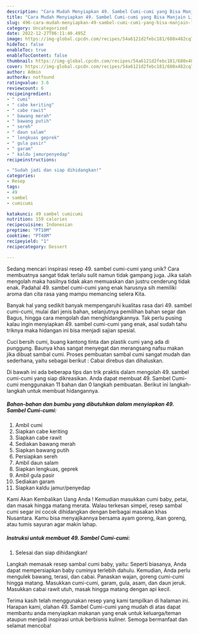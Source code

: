 ```yaml
---
description: "Cara Mudah Menyiapkan 49. Sambel Cumi-cumi yang Bisa Manjain Lidah"
title: "Cara Mudah Menyiapkan 49. Sambel Cumi-cumi yang Bisa Manjain Lidah"
slug: 496-cara-mudah-menyiapkan-49-sambel-cumi-cumi-yang-bisa-manjain-lidah
category: Uncategorized
date: 2022-12-27T06:11:40.495Z
image: https://img-global.cpcdn.com/recipes/54a6121d2febc181/680x482cq70/49-sambel-cumi-cumi-foto-resep-utama.jpg
hideToc: false
enableToc: true
enableTocContent: false
thumbnail: https://img-global.cpcdn.com/recipes/54a6121d2febc181/680x482cq70/49-sambel-cumi-cumi-foto-resep-utama.jpg
cover: https://img-global.cpcdn.com/recipes/54a6121d2febc181/680x482cq70/49-sambel-cumi-cumi-foto-resep-utama.jpg
author: Admin
authorAv: notfound
ratingvalue: 3.6
reviewcount: 6
recipeingredient:
- " cumi"
- " cabe keriting"
- " cabe rawit"
- " bawang merah"
- " bawang putih"
- " sereh"
- " daun salam"
- " lengkuas geprek"
- " gula pasir"
- " garam"
- " kaldu jamurpenyedap"
recipeinstructions:

- "Sudah jadi dan siap dihidangkan!"
categories:
- Resep
tags:
- 49
- sambel
- cumicumi

katakunci: 49 sambel cumicumi 
nutrition: 159 calories
recipecuisine: Indonesian
preptime: "PT10M"
cooktime: "PT40M"
recipeyield: "1"
recipecategory: Dessert

---
```





Sedang mencari inspirasi resep 49. sambel cumi-cumi yang unik? Cara membuatnya sangat tidak terlalu sulit namun tidak gampang juga. Jika salah mengolah maka hasilnya tidak akan memuaskan dan justru cenderung tidak enak. Padahal 49. sambel cumi-cumi yang enak harusnya sih memiliki aroma dan cita rasa yang mampu memancing selera Kita.





Banyak hal yang sedikit banyak mempengaruhi kualitas rasa dari 49. sambel cumi-cumi, mulai dari jenis bahan, selanjutnya pemilihan bahan segar dan Bagus, hingga cara mengolah dan menghidangkannya. Tak perlu pusing kalau ingin menyiapkan 49. sambel cumi-cumi yang enak,      asal sudah tahu triknya maka hidangan ini bisa menjadi sajian spesial.














Cuci bersih cumi, buang kantong tinta dan plastik cumi yang ada di punggung. Baunya khas sangat menyegat dan merangsang nafsu makan jika dibuat sambal cumi. Proses pembuatan sambal cumi sangat mudah dan sederhana, yaitu sebagai berikut : Cabai direbus dan dihaluskan.






Di bawah ini ada beberapa tips dan trik praktis dalam mengolah 49. sambel cumi-cumi yang siap dikreasikan. Anda dapat membuat 49. Sambel Cumi-cumi menggunakan 11 bahan dan 0 langkah pembuatan. Berikut ini langkah-langkah untuk membuat hidangannya.

<!--inarticleads1-->

##### Bahan-bahan dan bumbu yang dibutuhkan dalam menyiapkan 49. Sambel Cumi-cumi:

1. Ambil  cumi
1. Siapkan  cabe keriting
1. Siapkan  cabe rawit
1. Sediakan  bawang merah
1. Siapkan  bawang putih
1. Persiapkan  sereh
1. Ambil  daun salam
1. Siapkan  lengkuas, geprek
1. Ambil  gula pasir
1. Sediakan  garam
1. Siapkan  kaldu jamur/penyedap


Kami Akan Kembalikan Uang Anda ! Kemudian masukkan cumi baby, petai, dan masak hingga matang merata. Walau terkesan simpel, resep sambal cumi segar ini cocok dihidangkan dengan berbagai masakan khas Nusantara. Kamu bisa menyajikannya bersama ayam goreng, ikan goreng, atau tumis sayuran agar makin lahap. 

<!--inarticleads2-->

##### Instruksi untuk membuat 49. Sambel Cumi-cumi:


1. Selesai dan siap dihidangkan!

Langkah memasak resep sambal cumi baby, yaitu: Seperti biasanya, Anda dapat mempersiapkan baby cuminya terlebih dahulu. Kemudian, Anda perlu mengulek bawang, terasi, dan cabai. Panaskan wajan, goreng cumi-cumi hingga matang. Masukkan cumi-cumi, garam, gula, asam, dan daun jeruk. Masukkan cabai rawit utuh, masak hingga matang dengan api kecil. 

Terima kasih telah menggunakan resep yang kami tampilkan di halaman ini. Harapan kami, olahan 49. Sambel Cumi-cumi yang mudah di atas dapat membantu anda menyiapkan makanan yang enak untuk keluarga/teman ataupun menjadi inspirasi untuk berbisnis kuliner. Semoga bermanfaat dan selamat mencoba!
